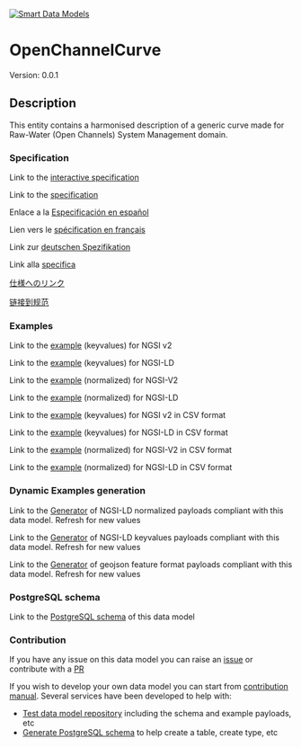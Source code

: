 [![Smart Data Models](https://smartdatamodels.org/wp-content/uploads/2022/01/SmartDataModels_logo.png "Logo")](https://smartdatamodels.org)
# OpenChannelCurve
Version: 0.0.1

## Description 

This entity contains a harmonised description of a generic curve made for Raw-Water (Open Channels) System Management domain.
### Specification

Link to the [interactive specification](https://swagger.lab.fiware.org/?url=https://smart-data-models.github.io/dataModel.OpenChannelManagement/OpenChannelCurve/swagger.yaml)

Link to the [specification](https://github.com/smart-data-models/dataModel.OpenChannelManagement/blob/master/OpenChannelCurve/doc/spec.md)

Enlace a la [Especificación en español](https://github.com/smart-data-models/dataModel.OpenChannelManagement/blob/master/OpenChannelCurve/doc/spec_ES.md)

Lien vers le [spécification en français](https://github.com/smart-data-models/dataModel.OpenChannelManagement/blob/master/OpenChannelCurve/doc/spec_FR.md)

Link zur [deutschen Spezifikation](https://github.com/smart-data-models/dataModel.OpenChannelManagement/blob/master/OpenChannelCurve/doc/spec_DE.md)

Link alla [specifica](https://github.com/smart-data-models/dataModel.OpenChannelManagement/blob/master/OpenChannelCurve/doc/spec_IT.md)

[仕様へのリンク](https://github.com/smart-data-models/dataModel.OpenChannelManagement/blob/master/OpenChannelCurve/doc/spec_JA.md)

[链接到规范](https://github.com/smart-data-models/dataModel.OpenChannelManagement/blob/master/OpenChannelCurve/doc/spec_ZH.md)
### Examples

Link to the [example](https://smart-data-models.github.io/dataModel.OpenChannelManagement/OpenChannelCurve/examples/example.json) (keyvalues) for NGSI v2

Link to the [example](https://smart-data-models.github.io/dataModel.OpenChannelManagement/OpenChannelCurve/examples/example.jsonld) (keyvalues) for NGSI-LD

Link to the [example](https://smart-data-models.github.io/dataModel.OpenChannelManagement/OpenChannelCurve/examples/example-normalized.json) (normalized) for NGSI-V2

Link to the [example](https://smart-data-models.github.io/dataModel.OpenChannelManagement/OpenChannelCurve/examples/example-normalized.jsonld) (normalized) for NGSI-LD

Link to the [example](https://github.com/smart-data-models/dataModel.OpenChannelManagement/blob/master/OpenChannelCurve/examples/example.json.csv) (keyvalues) for NGSI v2 in CSV format

Link to the [example](https://github.com/smart-data-models/dataModel.OpenChannelManagement/blob/master/OpenChannelCurve/examples/example.jsonld.csv) (keyvalues) for NGSI-LD in CSV format

Link to the [example](https://github.com/smart-data-models/dataModel.OpenChannelManagement/blob/master/OpenChannelCurve/examples/example-normalized.json.csv) (normalized) for NGSI-V2 in CSV format

Link to the [example](https://github.com/smart-data-models/dataModel.OpenChannelManagement/blob/master/OpenChannelCurve/examples/example-normalized.jsonld.csv) (normalized) for NGSI-LD in CSV format
### Dynamic Examples generation

Link to the [Generator](https://smartdatamodels.org/extra/ngsi-ld_generator.php?schemaUrl=https://raw.githubusercontent.com/smart-data-models/dataModel.OpenChannelManagement/master/OpenChannelCurve/schema.json&email=info@smartdatamodels.org) of NGSI-LD normalized payloads compliant with this data model. Refresh for new values

Link to the [Generator](https://smartdatamodels.org/extra/ngsi-ld_generator_keyvalues.php?schemaUrl=https://raw.githubusercontent.com/smart-data-models/dataModel.OpenChannelManagement/master/OpenChannelCurve/schema.json&email=info@smartdatamodels.org) of NGSI-LD keyvalues payloads compliant with this data model. Refresh for new values

Link to the [Generator](https://smartdatamodels.org/extra/geojson_features_generator.php?schemaUrl=https://raw.githubusercontent.com/smart-data-models/dataModel.OpenChannelManagement/master/OpenChannelCurve/schema.json&email=info@smartdatamodels.org) of geojson feature format payloads compliant with this data model. Refresh for new values
### PostgreSQL schema

Link to the [PostgreSQL schema](https://github.com/smart-data-models/dataModel.OpenChannelManagement/blob/master/OpenChannelCurve/schema.sql) of this data model
### Contribution

 If you have any issue on this data model you can raise an [issue](https://github.com/smart-data-models/dataModel.OpenChannelManagement/issues)  or contribute with a [PR](https://github.com/smart-data-models/dataModel.OpenChannelManagement/pulls)

 If you wish to develop your own data model you can start from [contribution manual](https://bit.ly/contribution_manual). Several services have been developed to help with: 
 - [Test data model repository](https://smartdatamodels.org/index.php/data-models-contribution-api/) including the schema and example payloads, etc
 - [Generate PostgreSQL schema](https://smartdatamodels.org/index.php/sql-service/) to help create a table, create type, etc